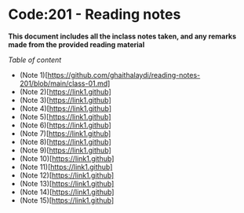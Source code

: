 # Code:201 - Reading notes 

**This document includes all the inclass notes taken, and any remarks made from the provided reading material**

*Table of content*
+ (Note 1)[https://github.com/ghaithalaydi/reading-notes-201/blob/main/class-01.md]
+ (Note 2)[https://link1.github]
+ (Note 3)[https://link1.github]
+ (Note 4)[https://link1.github]
+ (Note 5)[https://link1.github]
+ (Note 6)[https://link1.github]
+ (Note 7)[https://link1.github]
+ (Note 8)[https://link1.github]
+ (Note 9)[https://link1.github]
+ (Note 10)[https://link1.github]
+ (Note 11)[https://link1.github]
+ (Note 12)[https://link1.github]
+ (Note 13)[https://link1.github]
+ (Note 14)[https://link1.github]
+ (Note 15)[https://link1.github]


